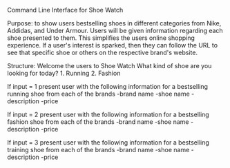 Command Line Interface for Shoe Watch

Purpose: to show users bestselling shoes in different categories from Nike, Addidas, and Under Armour. Users will be given information regarding each shoe presented to them. This simplifies the users online shopping experience. If a user's interest is sparked, then they can follow the URL to see that specific shoe or others on the respective brand's website.

Structure:
  Welcome the users to Shoe Watch
    What kind of shoe are you looking for today?
      1. Running
      2. Fashion

  If input = 1
    present user with the following information for a bestselling running shoe from each of the brands
      -brand name
      -shoe name
      -description
      -price

  If input = 2
    present user with the following information for a bestselling fashion shoe from each of the brands
      -brand name
      -shoe name
      -description
      -price

  If input = 3
    present user with the following information for a bestselling training shoe from each of the brands
      -brand name
      -shoe name
      -description
      -price
